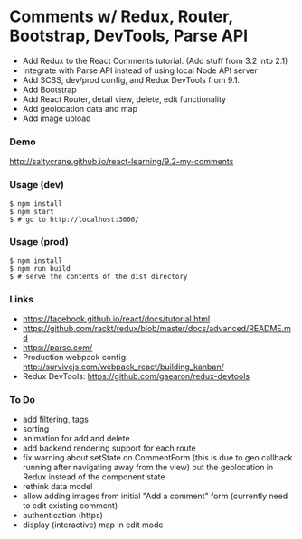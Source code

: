 # Comments w/ Redux, Router, Bootstrap, DevTools, Parse API

 - Add Redux to the React Comments tutorial. (Add stuff from 3.2 into 2.1)
 - Integrate with Parse API instead of using local Node API server
 - Add SCSS, dev/prod config, and Redux DevTools from 9.1.
 - Add Bootstrap
 - Add React Router, detail view, delete, edit functionality
 - Add geolocation data and map
 - Add image upload

### Demo

http://saltycrane.github.io/react-learning/9.2-my-comments

### Usage (dev)

    $ npm install
    $ npm start
    $ # go to http://localhost:3000/

### Usage (prod)

    $ npm install
    $ npm run build
    $ # serve the contents of the dist directory

### Links

 - https://facebook.github.io/react/docs/tutorial.html
 - https://github.com/rackt/redux/blob/master/docs/advanced/README.md
 - https://parse.com/
 - Production webpack config: http://survivejs.com/webpack_react/building_kanban/
 - Redux DevTools: https://github.com/gaearon/redux-devtools

### To Do

 - add filtering, tags
 - sorting
 - animation for add and delete
 - add backend rendering support for each route
 - fix warning about setState on CommentForm
   (this is due to geo callback running after navigating away from the view)
   put the geolocation in Redux instead of the component state
 - rethink data model
 - allow adding images from initial "Add a comment" form (currently need to edit existing comment)
 - authentication (https)
 - display (interactive) map in edit mode
